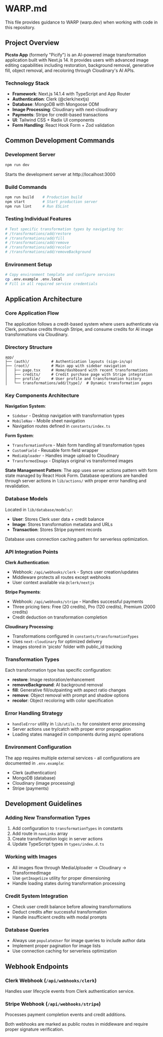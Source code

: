 # WARP.md

This file provides guidance to WARP (warp.dev) when working with code in this repository.

## Project Overview

**Picsto App** (formerly "Picify") is an AI-powered image transformation application built with Next.js 14. It provides users with advanced image editing capabilities including restoration, background removal, generative fill, object removal, and recoloring through Cloudinary's AI APIs.

### Technology Stack
- **Framework**: Next.js 14.1.4 with TypeScript and App Router
- **Authentication**: Clerk (@clerk/nextjs)
- **Database**: MongoDB with Mongoose ODM
- **Image Processing**: Cloudinary with next-cloudinary
- **Payments**: Stripe for credit-based transactions
- **UI**: Tailwind CSS + Radix UI components
- **Form Handling**: React Hook Form + Zod validation

## Common Development Commands

### Development Server
```bash
npm run dev
```
Starts the development server at http://localhost:3000

### Build Commands
```bash
npm run build    # Production build
npm start        # Start production server
npm run lint     # Run ESLint
```

### Testing Individual Features
```bash
# Test specific transformation types by navigating to:
# /transformations/add/restore
# /transformations/add/fill
# /transformations/add/remove
# /transformations/add/recolor
# /transformations/add/removeBackground
```

### Environment Setup
```bash
# Copy environment template and configure services
cp .env.example .env.local
# Fill in all required service credentials
```

## Application Architecture

### Core Application Flow
The application follows a credit-based system where users authenticate via Clerk, purchase credits through Stripe, and consume credits for AI image transformations via Cloudinary.

### Directory Structure
```
app/
├── (auth)/          # Authentication layouts (sign-in/up)
├── (root)/          # Main app with sidebar navigation
│   ├── page.tsx     # Home/dashboard with recent transformations
│   ├── credits/     # Credit purchase page with Stripe integration
│   ├── profile/     # User profile and transformation history
│   └── transformations/add/[type]/  # Dynamic transformation pages
```

### Key Components Architecture

**Navigation System**:
- `Sidebar` - Desktop navigation with transformation types
- `MobileNav` - Mobile sheet navigation
- Navigation routes defined in `constants/index.ts`

**Form System**:
- `TransformationForm` - Main form handling all transformation types
- `CustomField` - Reusable form field wrapper
- `MediaUploader` - Handles image upload to Cloudinary
- `TransformedImage` - Displays original vs transformed images

**State Management Pattern**:
The app uses server actions pattern with form state managed by React Hook Form. Database operations are handled through server actions in `lib/actions/` with proper error handling and revalidation.

### Database Models
Located in `lib/database/models/`:
- **User**: Stores Clerk user data + credit balance
- **Image**: Stores transformation metadata and URLs
- **Transaction**: Stores Stripe payment records

Database uses connection caching pattern for serverless optimization.

### API Integration Points

**Clerk Authentication**:
- Webhook: `/api/webhooks/clerk` - Syncs user creation/updates
- Middleware protects all routes except webhooks
- User context available via `@clerk/nextjs`

**Stripe Payments**:
- Webhook: `/api/webhooks/stripe` - Handles successful payments
- Three pricing tiers: Free (20 credits), Pro (120 credits), Premium (2000 credits)
- Credit deduction on transformation completion

**Cloudinary Processing**:
- Transformations configured in `constants/transformationTypes`
- Uses `next-cloudinary` for optimized delivery
- Images stored in 'picsto' folder with public_id tracking

### Transformation Types
Each transformation type has specific configuration:
- **restore**: Image restoration/enhancement
- **removeBackground**: AI background removal  
- **fill**: Generative fill/outpainting with aspect ratio changes
- **remove**: Object removal with prompt and shadow options
- **recolor**: Object recoloring with color specification

### Error Handling Strategy
- `handleError` utility in `lib/utils.ts` for consistent error processing
- Server actions use try/catch with proper error propagation
- Loading states managed in components during async operations

### Environment Configuration
The app requires multiple external services - all configurations are documented in `.env.example`:
- Clerk (authentication)
- MongoDB (database)
- Cloudinary (image processing) 
- Stripe (payments)

## Development Guidelines

### Adding New Transformation Types
1. Add configuration to `transformationTypes` in constants
2. Add route in `navLinks` array
3. Create transformation logic in server actions
4. Update TypeScript types in `types/index.d.ts`

### Working with Images
- All images flow through MediaUploader → Cloudinary → TransformedImage
- Use `getImageSize` utility for proper dimensioning
- Handle loading states during transformation processing

### Credit System Integration
- Check user credit balance before allowing transformations
- Deduct credits after successful transformation
- Handle insufficient credits with modal prompts

### Database Queries
- Always use `populateUser` for image queries to include author data
- Implement proper pagination for image lists
- Use connection caching for serverless optimization

## Webhook Endpoints

### Clerk Webhook (`/api/webhooks/clerk`)
Handles user lifecycle events from Clerk authentication service.

### Stripe Webhook (`/api/webhooks/stripe`)
Processes payment completion events and credit additions.

Both webhooks are marked as public routes in middleware and require proper signature verification.